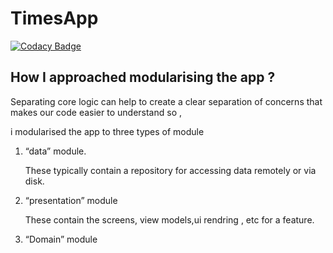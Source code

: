 # TimesApp
[![Codacy Badge](https://api.codacy.com/project/badge/Grade/a0b69cd973d24889a4194b0a47837692)](https://www.codacy.com?utm_source=github.com&amp;utm_medium=referral&amp;utm_content=mohammedgmgn/TimesApp&amp;utm_campaign=Badge_Grade)




## How I approached modularising the app ?
Separating core logic can help to create a clear separation of concerns that makes our code easier to understand so ,

i modularised the app to three types of module

1. “data” module.

    These typically contain a repository for accessing data remotely or via disk.

2. “presentation” module
   
    These contain the screens, view models,ui rendring , etc for a feature.  

3. “Domain” module


